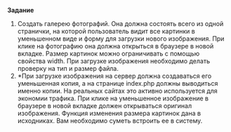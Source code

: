 **Задание**

1. Создать галерею фотографий. Она должна состоять всего из одной странички, на которой пользователь видит все картинки в уменьшенном виде и форму для загрузки нового изображения. При клике на фотографию она должна открыться в браузере в новой вкладке. Размер картинок можно ограничивать с помощью свойства width. При загрузке изображения необходимо делать проверку на тип и размер файла.
2. *При загрузке изображения на сервер должна создаваться его уменьшенная копия, а на странице index.php должны выводиться именно копии. На реальных сайтах это активно используется для экономии трафика. При клике на уменьшенное изображение в браузере в новой вкладке должен открываться оригинал изображения. Функция изменения размера картинок дана в исходниках. Вам необходимо суметь встроить ее в систему.
